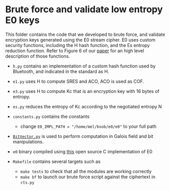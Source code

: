 # Brute force and validate low entropy E0 keys

This folder contains the code that we developed to brute force, and validate
encryption keys generated using the E0 stream cipher. E0 uses custom security
functions, including the H hash function, and the Es entropy reduction
function. Refer to Figure 6 of our
[paper](https://www.usenix.org/conference/usenixsecurity19/presentation/antonioli) 
for an high level description of those functions.

* `h.py` contains an implementation of a custom hash function used by Bluetooth,
and indicated in the standard as H.

* `e1.py` uses H to compute SRES and ACO, ACO is used as COF.

* `e3.py` uses H to compute Kc that is an encryption key with 16 bytes of
    entropy.

* `es.py` reduces the entropy of Kc according to the negotiated entropy N

* `constants.py` contains the constants
    * change `E0_IMPL_PATH = "/home/mel/knob/e0/e0"` to your full path

* [`BitVector.py`](https://engineering.purdue.edu/kak/dist/BitVector-3.4.8.html) is used to perform computation in 
  Galois field and bit manipulations.

* `e0` binary compiled using [this](https://github.com/adelmas/e0) open source C implementation of E0

* `Makefile` contains several targets such as
    * `make tests` to check that all the modules are working correctly
    * `make bf` to launch our brute force script against the ciphertext in `cts.py`
